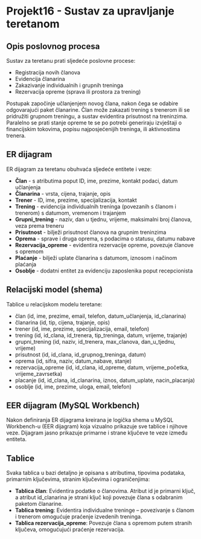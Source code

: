 # Projekt16 - Sustav za upravljanje teretanom

## Opis poslovnog procesa

Sustav za teretanu prati sljedeće poslovne procese:
- Registracija novih članova
- Evidencija članarina
- Zakazivanje individualnih i grupnih treninga
- Rezervacija opreme (sprava ili prostora za trening)

Postupak započinje učlanjenjem novog člana, nakon čega se odabire odgovarajući paket članarine. Član može zakazati trening s trenerom ili se pridružiti grupnom treningu, a sustav evidentira prisutnost na treninzima. Paralelno se prati stanje opreme te se po potrebi generiraju izvještaji o financijskim tokovima, popisu najposjećenijih treninga, ili aktivnostima trenera.

## ER dijagram

ER dijagram za teretanu obuhvaća sljedeće entitete i veze:
- **Član** - s atributima poput ID, ime, prezime, kontakt podaci, datum učlanjenja
- **Članarina** - vrsta, cijena, trajanje, opis
- **Trener** - ID, ime, prezime, specijalizacija, kontakt
- **Trening** - evidencija individualnih treninga (povezanih s članom i trenerom) s datumom, vremenom i trajanjem
- **Grupni_trening** - naziv, dan u tjednu, vrijeme, maksimalni broj članova, veza prema treneru
- **Prisutnost** - bilježi prisutnost članova na grupnim treninzima
- **Oprema** - sprave i druga oprema, s podacima o statusu, datumu nabave
- **Rezervacija_opreme** - evidentira rezervacije opreme, povezuje članove s opremom
- **Plaćanje** - bilježi uplate članarina s datumom, iznosom i načinom plaćanja
- **Osoblje** - dodatni entitet za evidenciju zaposlenika poput recepcionista

## Relacijski model (shema)

Tablice u relacijskom modelu teretane:
- član (id, ime, prezime, email, telefon, datum_učlanjenja, id_clanarina)
- članarina (id, tip, cijena, trajanje, opis)
- trener (id, ime, prezime, specijalizacija, email, telefon)
- trening (id, id_clana, id_trenera, tip_treninga, datum, vrijeme, trajanje)
- grupni_trening (id, naziv, id_trenera, max_clanova, dan_u_tjednu, vrijeme)
- prisutnost (id, id_clana, id_grupnog_treninga, datum)
- oprema (id, sifra, naziv, datum_nabave, stanje)
- rezervacija_opreme (id, id_clana, id_opreme, datum, vrijeme_početka, vrijeme_zavrsetka)
- placanje (id, id_clana, id_clanarina, iznos, datum_uplate, nacin_placanja)
- osoblje (id, ime, prezime, uloga, email, telefon)

## EER dijagram (MySQL Workbench)

Nakon definiranja ER dijagrama kreirana je logička shema u MySQL Workbench-u (EER dijagram) koja vizualno prikazuje sve tablice i njihove veze. Dijagram jasno prikazuje primarne i strane ključeve te veze između entiteta.

## Tablice

Svaka tablica u bazi detaljno je opisana s atributima, tipovima podataka, primarnim ključevima, stranim ključevima i ograničenjima:

- **Tablica član**: Evidentira podatke o članovima. Atribut id je primarni ključ, a atribut id_clanarina je strani ključ koji povezuje člana s odabranim paketom članarine.
- **Tablica trening**: Evidentira individualne treninge – povezivanje s članom i trenerom omogućuje praćenje izvedenih treninga.
- **Tablica rezervacija_opreme**: Povezuje člana s opremom putem stranih ključeva, omogućujući praćenje rezervacija.